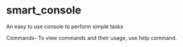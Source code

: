 smart_console
=============

An easy to use console to perform simple tasks

Commands- To view commands and their usage, use help command.
